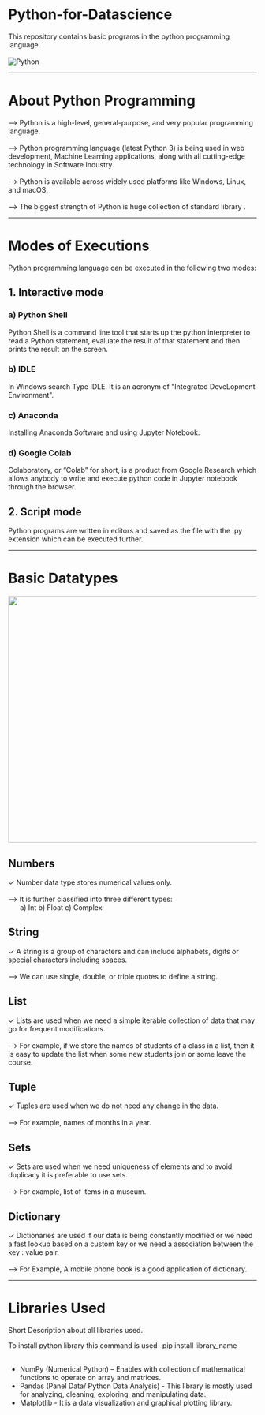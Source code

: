# Python-for-Datascience
This repository contains basic programs in the python programming language.<br><br>
<img src="https://media3.giphy.com/media/coxQHKASG60HrHtvkt/giphy.gif?cid=790b7611dkgau1ujakt3igpplm9r0nkfvams42q5y263yifr&ep=v1_gifs_search&rid=giphy.gif&ct=g" title="Python Gif" alt="Python">

---

# About Python Programming
--> Python is a high-level, general-purpose, and very popular programming language.<br><br>
--> Python programming language (latest Python 3) is being used in web development, Machine Learning applications, along with all cutting-edge technology in Software Industry.<br><br>
--> Python is available across widely used platforms like Windows, Linux, and macOS.<br><br>
--> The biggest strength of Python is huge collection of standard library .<br>

---

<h1>Modes of Executions</h1>
Python programming language can be executed in the following two modes:
<h2>1. Interactive mode</h2>
<h3>a) Python Shell</h3>
Python Shell is a command line tool that starts up the python interpreter to read a Python statement, 
evaluate the result of that statement and then prints the result on the screen.<br>
<h3>b) IDLE</h3>
In Windows search Type IDLE. It is an acronym of "Integrated DeveLopment Environment".<br>
<h3>c) Anaconda</h3>
Installing Anaconda Software and using Jupyter Notebook.<br>
<h3>d) Google Colab</h3>
Colaboratory, or “Colab” for short, is a product from Google Research which allows anybody to write and execute python code in Jupyter notebook through the browser.<br>

<h2>2. Script mode</h2>
Python programs are written in editors and saved as the file with the .py extension which can be executed further.<br>

---

<h1>Basic Datatypes</h1>

<img src= "https://github.com/madhurimarawat/Python-for-Datascience/assets/105432776/62c5b8d2-21f1-4515-9b8a-8acf12ea1a58" height=500px width=1010>

<h2> Numbers</h2>
✓ Number data type stores numerical values only.<br><br>
--> It is further classified into three different types: <br>
&nbsp   &nbsp &nbsp   a) Int  b) Float  c) Complex
<h2>String</h2>
✓ A string is a group of characters and can include alphabets, digits or special characters including 
spaces.<br><br>
--> We can use single, double, or triple quotes to define a string.
<h2>List</h2>
✓ Lists are used when we need a simple iterable collection of data that may go for frequent modifications.<br><br>
--> For example, if we store the names of students of a class in a list, then it is easy to update the list when 
some new students join or some leave the course.
<h2>Tuple</h2>
✓ Tuples are used when we do not need any change in the data.<br><br>
--> For example, names of months in a year.
<h2>Sets</h2>
✓ Sets are used when we need uniqueness of elements and to avoid duplicacy it is preferable to use sets.<br><br>
--> For example, list of items in a museum.
<h2>Dictionary</h2>
✓ Dictionaries are used if our data is being constantly modified or we need a fast lookup based on a custom 
key or we need a association between the key : value pair.<br><br>
--> For Example, A mobile phone book is a good application of dictionary.

---

<h1>Libraries Used</h1>
<p>Short Description about all libraries used.</p>
To install python library this command is used- pip install library_name <br><br>
<ul>
<li>NumPy (Numerical Python) – Enables with collection of mathematical functions
to operate on array and matrices. </li>
  <li>Pandas (Panel Data/ Python Data Analysis) - This library is mostly used for analyzing,
cleaning, exploring, and manipulating data.</li>
<li>Matplotlib - It is a data visualization and graphical plotting library.</li>
  
</ul>
